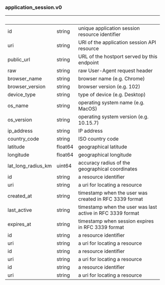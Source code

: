 
### application_session.v0

| &nbsp; | &nbsp; | &nbsp; |
|---|---|---|
| id | string | unique application session resource identifier |
| uri | string | URI of the application session API resource |
| public_url | string | URL of the hostport served by this endpoint |
| raw | string | raw User-Agent request header |
| browser_name | string | browser name (e.g. Chrome) |
| browser_version | string | browser version (e.g. 102) |
| device_type | string | type of device (e.g. Desktop) |
| os_name | string | operating system name (e.g. MacOS) |
| os_version | string | operating system version (e.g. 10.15.7) |
| ip_address | string | IP address |
| country_code | string | ISO country code |
| latitude | float64 | geographical latitude |
| longitude | float64 | geographical longitude |
| lat_long_radius_km | uint64 | accuracy radius of the geographical coordinates |
| id | string | a resource identifier |
| uri | string | a uri for locating a resource |
| created_at | string | timestamp when the user was created in RFC 3339 format |
| last_active | string | timestamp when the user was last active in RFC 3339 format |
| expires_at | string | timestamp when session expires in RFC 3339 format |
| id | string | a resource identifier |
| uri | string | a uri for locating a resource |
| id | string | a resource identifier |
| uri | string | a uri for locating a resource |
| id | string | a resource identifier |
| uri | string | a uri for locating a resource |